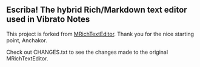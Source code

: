 Escriba! The hybrid Rich/Markdown text editor used in Vibrato Notes
---

This project is forked from [MRichTextEditor](https://github.com/Anchakor/MRichTextEditor). Thank you for the nice starting point, Anchakor.

Check out CHANGES.txt to see the changes made to the original MRichTextEditor.
